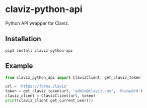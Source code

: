 # claviz-python-api

Python API wrapper for Claviz.

## Installation

```
pip3 install claviz-python-api
```

## Example

```py
from claviz_python_api import ClavizClient, get_claviz_token

url = 'https://forms.claviz'
token = get_claviz_token(url, 'admin@claviz.com', 'Passw0rd')
claviz_client = ClavizClient(url, token)
print(claviz_client.get_current_user())
```
